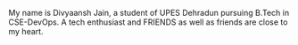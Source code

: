 My name is Divyaansh Jain, a student of UPES Dehradun pursuing B.Tech in CSE-DevOps. A tech enthusiast and FRIENDS as well as friends are close to my heart.
